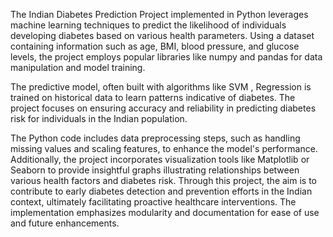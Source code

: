 The Indian Diabetes Prediction Project implemented in Python leverages machine learning techniques to predict the likelihood of individuals developing diabetes based on various health parameters. Using a dataset containing information such as age, BMI, blood pressure, and glucose levels, the project employs popular libraries like numpy and pandas for data manipulation and model training.

The predictive model, often built with algorithms like SVM , Regression is trained on historical data to learn patterns indicative of diabetes. The project focuses on ensuring accuracy and reliability in predicting diabetes risk for individuals in the Indian population.

The Python code includes data preprocessing steps, such as handling missing values and scaling features, to enhance the model's performance. Additionally, the project incorporates visualization tools like Matplotlib or Seaborn to provide insightful graphs illustrating relationships between various health factors and diabetes risk.
Through this project, the aim is to contribute to early diabetes detection and prevention efforts in the Indian context, ultimately facilitating proactive healthcare interventions. The implementation emphasizes modularity and documentation for ease of use and future enhancements.
